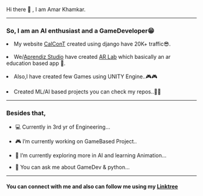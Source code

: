 Hi there 👋 , I am Amar Khamkar.
<hr>
<h3>So, I am an AI enthusiast and a GameDeveloper😁</h3>
<li>My website <a href="calcont.in">CalConT</a> created using django have 20K+ traffic😎.</li><br>
<li>We/<a href="https://www.instagram.com/aprendiz_studio_/">Aprendiz Studio</a> have created <a href="https://play.google.com/store/apps/details?id=com.aprendizstudio.ARLAB">AR Lab</a> which basically an ar education based app 🎇.</li><br>
<li>Also,I have created few Games using UNITY Engine..🎮🎮</li><br>
<li>Created ML/AI based projects you can check my repos..📂📂</li>
<hr>
<h3 ">Besides that,</h3>
<p>
  
- 💻 Currently in 3rd yr of Engineering...  
  
- 🎮 I’m currently working on GameBased Project..
  
- 🌱 I’m currently exploring more in AI and learning Animation...
  
- 💬 You can ask me about GameDev & python...
  
  
 </p>
 
 <hr>
 <h4>You can connect with me and also can follow me using my <a href="https://linktr.ee/Amar02" >Linktree</a> </h4>
 

<br>


